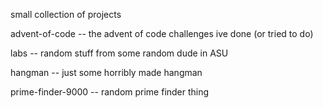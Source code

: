 small collection of projects 


advent-of-code -- the advent of code challenges ive done (or tried to do)

labs -- random stuff from some random dude in ASU

hangman -- just some horribly made hangman

prime-finder-9000 -- random prime finder thing
